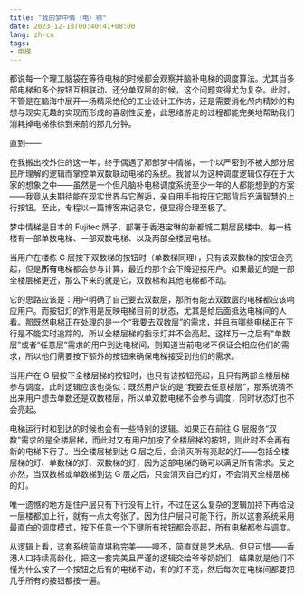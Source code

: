 ```yaml
---
title: "我的梦中情（电）梯"
date: 2023-12-18T00:40:41+08:00
lang: zh-cn
tags:
- 电梯
---
```


都说每一个理工脑袋在等待电梯的时候都会观察并脑补电梯的调度算法。尤其当多部电梯和多个按钮互相联动、还分单双层的时候，这个问题变得尤为复杂。此时，不管是在脑海中展开一场精采绝伦的工业设计工作坊，还是需要消化颅内精妙的构想与现实无趣的实现而形成的喜剧性反差，此思绪游走的过程都能完美地帮助我们消耗掉电梯徐徐到来前的那几分钟。

直到——

在我搬出校外住的这一年，终于偶遇了那部梦中情梯，一个以严密到不被大部分居民所理解的逻辑而掌控单双数联动电梯的系统。我曾以为这种调度逻辑仅存在于大家的想象之中——虽然是一个但凡脑补电梯调度系统至少一年的人都能想到的方案——我竟从未期待能在现实世界与它邂逅，亲自用手指按压它那背后充满智慧的上行按钮。至此，专程以一篇博客来记录它，便显得合理至极了。

梦中情梯是日本的 Fujitec 牌子，部署于香港宝琳的新都城二期居民楼中。每一栋楼有一部单数电梯、一部双数电梯、以及两部全楼层电梯。

当用户在楼栋 G 层按下双数梯的按钮时（单数梯同理），只有该双数梯的按钮会亮起，但是**所有**电梯都会参与计算，最近的那个会下降迎接用户。如果最近的是一部全楼层梯更近，那么下来的就是它，双数梯和其他电梯都不动。

它的思路应该是：用户明确了自己要去双数层，那所有能去双数层的电梯都应该响应用户。而按钮灯的作用是反映电梯目前的状态，尤其是给后面抵达电梯间的人看。那既然电梯正在处理的是一个“我要去双数层”的需求，并且有哪些电梯正在下行是不能实时追踪的，所以全楼层梯的指示灯并不会亮起。这样万一之后有“单数层”或者“任意层”需求的用户到达电梯间，则知道当前电梯不保证会相应他们的需求，所以他们需要按下额外的按钮来确保电梯接受到他们的需求。

当用户在 G 层按下全楼层梯的按钮时，也只有该按钮亮起，且只有两部全楼层梯参与调度。此时逻辑应该也类似：既然用户说的是“我要去任意楼层”，那系统猜不出来用户想去单数还是双数楼层，所以单双数电梯不会参与调度，同时状态灯也不会亮起。

电梯运行时和到达的时候也会有一些特别的逻辑。如果正在前往 G 层服务“双数”需求的是全楼层梯，而此时又有用户加按了全楼层梯的按钮，则此时不会再有新的电梯下行了。当全楼层梯到达 G 层之后，会消灭所有亮起的灯——包括全楼层梯的灯、单数梯的灯、双数梯的灯，因为这部电梯的确可以满足所有需求。反之亦然，当双数梯或单数梯到达 G 层之后，只会消灭自己的灯，不会消灭全楼层梯的灯。

唯一遗憾的地方是住户层只有下行没有上行，不过在这么复杂的逻辑加持下再给没一层楼都加上行，就有一点太夸张了。因为住户层只可能下行，所以这套系统采用最直白的调度模式，按下任意一个下键所有按钮都会亮起，所有电梯都参与调度。

从逻辑上看，这套系统简直堪称完美——噢不，简直就是艺术品。但只可惜——香港人口持续高龄化，把这一套完美且严谨的逻辑交给爷爷奶奶们，结果就是他们不懂为什么按了一个按钮之后有的电梯不动，有的灯不亮，然后每次在电梯间都要把几乎所有的按钮都按一遍。
